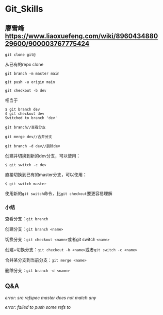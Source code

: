 # Git_Skills

## 廖雪峰 https://www.liaoxuefeng.com/wiki/896043488029600/900003767775424

`git clone git@`

从已有的repo  clone

`git branch -m master main`

`git push -u origin main`

`git checkout -b dev`

相当于
```
$ git branch dev
$ git checkout dev
Switched to branch 'dev'
```

`git branch//查看分支`

`git merge dev//合并分支`

`git branch -d dev//删除dev`

创建并切换到新的dev分支，可以使用：

`$ git switch -c dev`

直接切换到已有的master分支，可以使用：

`$ git switch master`

使用新的`git switch`命令，比`git checkout`要更容易理解

### 小结

查看分支：`git branch`

创建分支：`git branch <name>`

切换分支：`git checkout <name>`或者git switch `<name>`

创建+切换分支：`git checkout -b <name>`或者`git switch -c <name>`

合并某分支到当前分支：`git merge <name>`

删除分支：`git branch -d <name>`
## Q&A

*error: src refspec master does not match any*

*error: failed to push some refs to*


